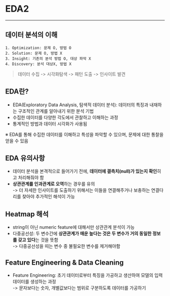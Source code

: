 # EDA2
___

## 데이터 분석의 이해
    1. Optimization: 문제 O, 방법 O
    2. Solution: 문제 O, 방법 X
    3. Insight: 기존의 분석 방법 O, 대상 파악 X
    4. Discovery: 분석 대상X, 방법 X
   > 데이터 수집 -> 시각화탐색 -> 패턴 도출 -> 인사이트 발견

## EDA란?
- EDA(Exploratory Data Analysis, 탐색적 데이터 분석): 데이터의 특징과 내재하는 구조적인 관계를 알아내기 위한 분석 기법<br>
- 수집한 데이터를 다양한 각도에서 관찰하고 이해하는 과정
- 통계적인 방법과 데이터 시각화가 사용됨

※ EDA를 통해 수집한 데이터를 이해하고 특성을 파악할 수 있으며, 문제에 대한 통찰을 얻을 수 있음

## EDA 유의사항
- 데이터 분석을 본격적으로 들어가기 전에, **데이터에 결측치(null)가 있는지 확인**히고 처리해줘야 함
- **상관관계를 인과관계로 오역**하는 경우를 유의<br>
    -> 더 자세한 인사이트를 도출하기 위해서는 이들을 연결해주거나 보충하는 연결다리를 찾아야 추가적인 해석이 가능

## Heatmap 해석
- string이 아닌 numeric feature에 대해서만 상관관계 분석이 가능
- 다중공선성: 두 변수간에 **상관관계가 매운 높다는 것은 두 변수가 거의 동일한 정보를 갖고 있다**는 것을 뜻함<br>
-> 다중공선성을 띠는 변수 중 불필요한 변수를 제거해야함

## Feature Engineering & Data Cleaning
- Feature Engineering: 초기 데이터로부터 특징을 가공하고 생산하여 모델의 입력 데이터를 생성하는 과정<br>
 -> 문자보다는 숫자, 개별값보다는 범위로 구분하도록 데이터를 가공하기
